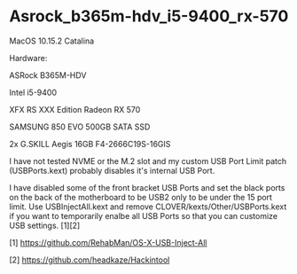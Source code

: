 # Asrock_b365m-hdv_i5-9400_rx-570

MacOS 10.15.2 Catalina 

Hardware:

ASRock B365M-HDV

Intel i5-9400

XFX RS XXX Edition Radeon RX 570

SAMSUNG 850 EVO 500GB SATA SSD

2x G.SKILL Aegis 16GB F4-2666C19S-16GIS

I have not tested NVME or the M.2 slot and my custom USB Port Limit patch (USBPorts.kext) probably disables it's internal USB Port.

I have disabled some of the front bracket USB Ports and set the black ports on the back of the motherboard to be USB2 only to be under the 15 port limit. Use USBInjectAll.kext and remove CLOVER/kexts/Other/USBPorts.kext if you want to temporarily enalbe all USB Ports so that you can customize USB settings. [1][2]

[1] https://github.com/RehabMan/OS-X-USB-Inject-All

[2] https://github.com/headkaze/Hackintool
